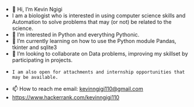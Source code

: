 - 👋 Hi, I’m Kevin Ngigi
- I am a biologist who is interested in using computer science skills and Automation to solve problems that may (or not) be related to the science.
- 👀 I’m interested in Python and everything Pythonic.
- 🌱 I’m currently learning on how to use the Python module Pandas, tkinter and sqlite3
- 💞️ I’m looking to collaborate on Data problems, improving my skillset by participating in projects.
-     I am also open for attachments and internship opportunities that may be available.
- 📫 How to reach me email: kevinngigi110@gmail.com
-  https://www.hackerrank.com/kevinngigi110

<!---
pseudo-safariac/pseudo-safariac is a ✨ special ✨ repository because its `README.md` (this file) appears on your GitHub profile.
You can click the Preview link to take a look at your changes.
--->
